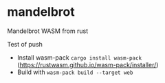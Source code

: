 # mandelbrot
Mandelbrot WASM from rust

Test of push

* Install wasm-pack `cargo install wasm-pack` (https://rustwasm.github.io/wasm-pack/installer/)
* Build with `wasm-pack build --target web`